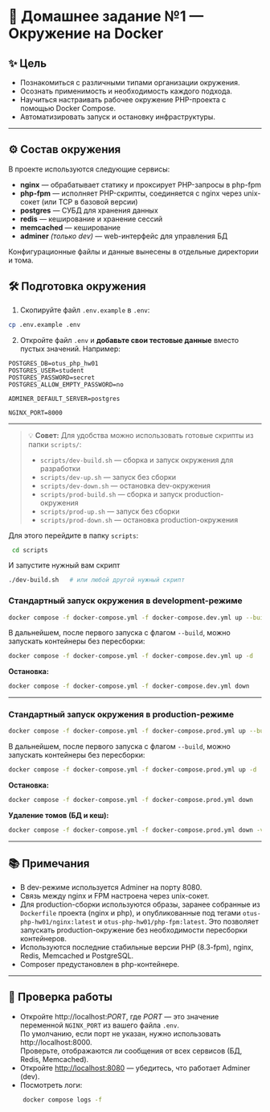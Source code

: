 # 🐳 Домашнее задание №1 — Окружение на Docker

## ✨ Цель

* Познакомиться с различными типами организации окружения.
* Осознать применимость и необходимость каждого подхода.
* Научиться настраивать рабочее окружение PHP-проекта с помощью Docker Compose.
* Автоматизировать запуск и остановку инфраструктуры.

---

## ⚙️ Состав окружения

В проекте используются следующие сервисы:

* **nginx** — обрабатывает статику и проксирует PHP-запросы в php-fpm
* **php-fpm** — исполняет PHP-скрипты, соединяется с nginx через unix-сокет (или TCP в базовой версии)
* **postgres** — СУБД для хранения данных
* **redis** — кеширование и хранение сессий
* **memcached** — кеширование
* **adminer** *(только dev)* — web-интерфейс для управления БД

Конфигурационные файлы и данные вынесены в отдельные директории и тома.

## 🛠️ Подготовка окружения

1. Скопируйте файл `.env.example` в `.env`:
```bash
cp .env.example .env
```
2. Откройте файл `.env` и **добавьте свои тестовые данные** вместо пустых значений.
   Например:
```
POSTGRES_DB=otus_php_hw01
POSTGRES_USER=student
POSTGRES_PASSWORD=secret
POSTGRES_ALLOW_EMPTY_PASSWORD=no

ADMINER_DEFAULT_SERVER=postgres

NGINX_PORT=8000
```
---

> 💡 **Совет:** Для удобства можно использовать готовые скрипты из папки `scripts/`:
>
> * `scripts/dev-build.sh` — сборка и запуск окружения для разработки
> * `scripts/dev-up.sh` — запуск без сборки
> * `scripts/dev-down.sh` — остановка dev-окружения
> * `scripts/prod-build.sh` — сборка и запуск production-окружения
> * `scripts/prod-up.sh` — запуск без сборки
> * `scripts/prod-down.sh` — остановка production-окружения
>
Для этого перейдите в папку `scripts`:
```bash
 cd scripts
```
И запустите нужный вам скрипт
```bash
./dev-build.sh   # или любой другой нужный скрипт
```
### Стандартный запуск окружения в development-режиме
```bash
docker compose -f docker-compose.yml -f docker-compose.dev.yml up --build -d
```
В дальнейшем, после первого запуска с флагом `--build`, можно запускать контейнеры без пересборки:
```bash
docker compose -f docker-compose.yml -f docker-compose.dev.yml up -d
```
**Остановка:**
```bash
docker compose -f docker-compose.yml -f docker-compose.dev.yml down
```
---
### Стандартный запуск окружения в production-режиме
```bash
docker compose -f docker-compose.yml -f docker-compose.prod.yml up --build -d
```
В дальнейшем, после первого запуска с флагом `--build`, можно запускать контейнеры без пересборки:
```bash
docker compose -f docker-compose.yml -f docker-compose.prod.yml up -d
```
**Остановка:**
```bash
docker compose -f docker-compose.yml -f docker-compose.prod.yml down
```
**Удаление томов (БД и кеш):**
```bash
docker compose -f docker-compose.yml -f docker-compose.prod.yml down -v
```
---
## 📚 Примечания

* В dev-режиме используется Adminer на порту 8080.
* Связь между nginx и FPM настроена через unix-сокет.
* Для production-сборки используются образы, заранее собранные из `Dockerfile` проекта (nginx и php), и опубликованные под тегами `otus-php-hw01/nginx:latest` и `otus-php-hw01/php-fpm:latest`. Это позволяет запускать production-окружение без необходимости пересборки контейнеров.
* Используются последние стабильные версии PHP (8.3-fpm), nginx, Redis, Memcached и PostgreSQL.
* Composer предустановлен в php-контейнере.
---
## 📝 Проверка работы

* Откройте http://localhost:*PORT*, где *PORT* — это значение переменной `NGINX_PORT` из вашего файла `.env`.  
   По умолчанию, если порт не указан, нужно использовать http://localhost:8000.  
   Проверьте, отображаются ли сообщения от всех сервисов (БД, Redis, Memcached). 
* Откройте [http://localhost:8080](http://localhost:8080) — убедитесь, что работает Adminer (dev).
* Посмотреть логи:
```bash
    docker compose logs -f
```